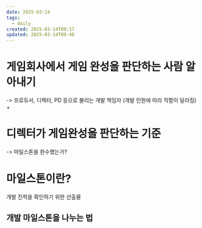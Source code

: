 ```yaml
---
date: 2025-03-14
tags:
  - daily
created: 2025-03-14T09:17
updated: 2025-03-14T09:40
---
```

# 게임회사에서 게임 완성을 판단하는 사람 알아내기
-> 프로듀서, 디렉터, PD 등으로 불리는 개발 책임자 (개발 인원에 따라 직함이 달라짐)
+



# 디렉터가 게임완성을 판단하는 기준
-> 마일스톤을 완수했는가?

# 마일스톤이란?
개발 진척을 확인하기 위한 산출물

## 개발 마일스톤을 나누는 법
